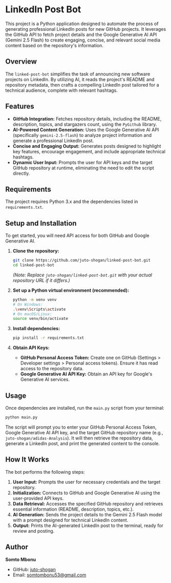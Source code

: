 # LinkedIn Post Bot

This project is a Python application designed to automate the process of generating professional LinkedIn posts for new GitHub projects. It leverages the GitHub API to fetch project details and the Google Generative AI API (Gemini 2.5 Flash) to create engaging, concise, and relevant social media content based on the repository's information.

## Overview

The `linked-post-bot` simplifies the task of announcing new software projects on LinkedIn. By utilizing AI, it reads the project's README and repository metadata, then crafts a compelling LinkedIn post tailored for a technical audience, complete with relevant hashtags.

## Features

  * **GitHub Integration:** Fetches repository details, including the README, description, topics, and stargazers count, using the `PyGithub` library.
  * **AI-Powered Content Generation:** Uses the Google Generative AI API (specifically `gemini-2.5-flash`) to analyze project information and generate a professional LinkedIn post.
  * **Concise and Engaging Output:** Generates posts designed to highlight key features, encourage engagement, and include appropriate technical hashtags.
  * **Dynamic User Input:** Prompts the user for API keys and the target GitHub repository at runtime, eliminating the need to edit the script directly.

## Requirements

The project requires Python 3.x and the dependencies listed in `requirements.txt`.

## Setup and Installation

To get started, you will need API access for both GitHub and Google Generative AI.

1.  **Clone the repository:**

    ```bash
    git clone https://github.com/juto-shogan/linked-post-bot.git
    cd linked-post-bot
    ```

    *(Note: Replace `juto-shogan/linked-post-bot.git` with your actual repository URL if it differs.)*

2.  **Set up a Python virtual environment (recommended):**

    ```bash
    python -m venv venv
    # On Windows:
    .\venv\Scripts\activate
    # On macOS/Linux:
    source venv/bin/activate
    ```

3.  **Install dependencies:**

    ```bash
    pip install -r requirements.txt
    ```

4.  **Obtain API Keys:**

      * **GitHub Personal Access Token:** Create one on GitHub (Settings \> Developer settings \> Personal access tokens). Ensure it has read access to the repository data.
      * **Google Generative AI API Key:** Obtain an API key for Google's Generative AI services.

## Usage

Once dependencies are installed, run the `main.py` script from your terminal:

```bash
python main.py
```

The script will prompt you to enter your GitHub Personal Access Token, Google Generative AI API key, and the target GitHub repository name (e.g., `juto-shogan/adidas-Analysis`). It will then retrieve the repository data, generate a LinkedIn post, and print the generated content to the console.

## How It Works

The bot performs the following steps:

1.  **User Input:** Prompts the user for necessary credentials and the target repository.
2.  **Initialization:** Connects to GitHub and Google Generative AI using the user-provided API keys.
3.  **Data Retrieval:** Accesses the specified GitHub repository and retrieves essential information (README, description, topics, etc.).
4.  **AI Generation:** Sends the project details to the Gemini 2.5 Flash model with a prompt designed for technical LinkedIn content.
5.  **Output:** Prints the AI-generated LinkedIn post to the terminal, ready for review and posting.

## Author

**Somto Mbonu**

  * GitHub: [juto-shogan](https://github.com/juto-shogan)
  * Email: somtombonu53@gmail.com
